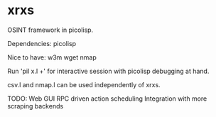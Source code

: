 # xrxs
OSINT framework in picolisp. 

Dependencies:
picolisp

Nice to have:
w3m
wget
nmap

Run 'pil x.l +' for interactive session with picolisp debugging at hand. 

csv.l and nmap.l can be used independently of xrxs. 

TODO:
Web GUI 
RPC driven action scheduling
Integration with more scraping backends
